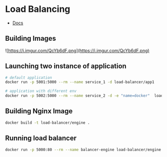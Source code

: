 # Load Balancing 

- [Docs](https://docs.nginx.com/nginx/admin-guide/load-balancer/http-load-balancer/)


## Building Images
![https://i.imgur.com/QcYb6dF.png](https://i.imgur.com/QcYb6dF.png)

## Launching two instance of application
```bash
# default application
docker run -p 5001:5000 --rm --name service_1 -d load-balancer/app1

# application with different env
docker run -p 5002:5000 --rm --name service_2 -d -e "name=docker"  load-balancer/app1
```

## Building Nginx Image
```bash
docker build -t load-balancer/engine .
```

## Running load balancer
```bash
docker run -p 5000:80 --rm --name balancer-engine load-balancer/engine
```